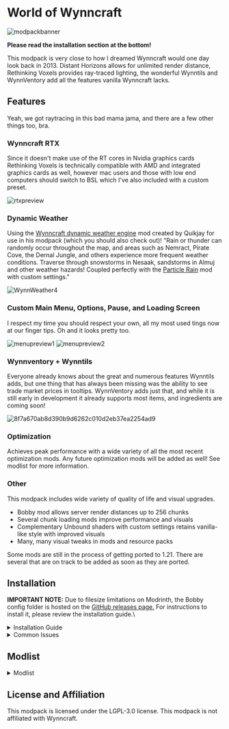 # World of Wynncraft


![modpackbanner](https://github.com/user-attachments/assets/f984d7eb-7981-4470-bb45-9429ba1deea1)



**Please read the installation section at the bottom!**

This modpack is very close to how I dreamed Wynncraft would one day look back in 2013. Distant Horizons allows for unlimited render distance, Rethinking Voxels provides ray-traced lighting, the wonderful Wynntils and WynnVentory add all the features vanilla Wynncraft lacks.

## Features

Yeah, we got raytracing in this bad mama jama, and there are a few other things too, bra.
 
### Wynncraft RTX

Since it doesn't make use of the RT cores in Nvidia graphics cards Rethinking Voxels is technically compatible with AMD and integrated graphics cards as well, however mac users and those with low end computers should switch to BSL which I've also included with a custom preset.


 ![rtxpreview](https://github.com/user-attachments/assets/4c1e6f68-7bbe-4dd3-82d6-a488838417be)

### Dynamic Weather

Using the [Wynncraft dynamic weather engine](https://modrinth.com/mod/wynncraft-dynamic-weather) mod created by Quikjay for use in his modpack (which you should also check out)! "Rain or thunder can randomly occur throughout the map, and areas such as Nemract, Pirate Cove, the Dernal Jungle, and others experience more frequent weather conditions. Traverse through snowstorms in Nesaak, sandstorms in Almuj and other weather hazards! Coupled perfectly with the [Particle Rain](https://modrinth.com/mod/particle-rain) mod with custom settings."

![WynnWeather4](https://github.com/user-attachments/assets/ab469bc7-1b67-4001-87b4-7a564c8ca17d)


### Custom Main Menu, Options, Pause, and Loading Screen

I respect my time you should respect your own, all my most used tings now at our finger tips. Oh and it looks pretty too.

![menupreview1](https://github.com/user-attachments/assets/1bd7019e-5abc-4a66-bf44-09e795473846)
![menupreview2](https://github.com/user-attachments/assets/f98af648-02c9-4949-b7fc-969050618ed6)


### Wynnventory + Wynntils

Everyone already knows about the great and numerous features Wynntils adds, but one thing that has always been missing was the ability to see trade market prices in tooltips. WynnVentory adds just that, and while it is still early in development it already supports most items, and ingredients are coming soon!

![8f7a670ab8d390b9d6262c010d2eb37ea2254ad9](https://github.com/user-attachments/assets/d6c1999e-5c14-4226-a686-bfc6aa8dde68)

### Optimization

Achieves peak performance with a wide variety of all the most recent optimization mods. Any future optimization mods will be added as well! See modlist for more information.

### Other

This modpack includes wide variety of quality of life and visual upgrades.
- Bobby mod allows server render distances up to 256 chunks
- Several chunk loading mods improve performance and visuals
- Complementary Unbound shaders with custom settings retains vanilla-like style with improved visuals
- Many, many visual tweaks in mods and resource packs

Some mods are still in the process of getting ported to 1.21. There are several that are on track to be added as soon as they are ported.

## Installation

**IMPORTANT NOTE:** Due to filesize limitations on Modrinth, the Bobby config folder is hosted on the [GitHub releases page.](https://github.com/elijahjibben/wynncraft-rekindled-modpack/releases) For instructions to install it, please review the installation guide.\

<details>
<summary>Installation Guide</summary>

# Step One: Download the Modpack
There are three easy ways to download the modpack: The Modrinth app, Prism Launcher, Manually (Minecraft Launcher)

## Modrinth App
1. Download the [Modrinth App](https://modrinth.com/app) and sign in with your Microsoft/Minecraft account.
2. Press the Browse button and search for Wynncraft: Rekindled.
3. Install the modpack.
4. Navigate to the modpack's [GitHub Releases](https://github.com/elijahjibben/wynncraft-rekindled-modpack/releases) panel.
5. Download the file "bobby.zip". This allows you to increase your render distance beyond the server limit of 9 chunks.
6. Navigate to the Modrinth App's Library panel, and select Wynncraft: Rekindled -> Folder.
7. Follow Step Two to install the bobby configuration.

## Prism Launcher
1. Download [Prism Launcer](https://prismlauncher.org/) and sign in with your Microsoft/Minecraft account.
2. Press "Add Instance" in the top right corner.
3. Select the Modrinth panel, and search for "Wynncraft: Rekindled"
4. Make sure the latest version is selected  and press "Ok".
5. Navigate to the modpack's [GitHub Releases](https://github.com/elijahjibben/wynncraft-rekindled-modpack/releases) panel.
6. Download the file "bobby.zip". This allows you to increase your render distance beyond the server limit of 9 chunks.
7. In Prism, select the modpack then press folder.
8. Follow Step Two to install the bobby configuration.

## Manually (Minecraft Launcher)
1. Download the .zip version of the modpack from the [GitHub Releases](https://github.com/elijahjibben/wynncraft-rekindled-modpack/releases) panel.
2. Download the [Fabric Installer](https://fabricmc.net/use/installer/) and install for Minecraft 1.21, Loader Version 1.60.0.
3. Copy the .minecraft folder from the zip file to any location (Roaming recommended)
4. Rename the folder (.wynncraft recommended)
5. Open the Minecraft Launcher
6. Select Minecraft: Java Edition on the left panel
7. Select Installations -> New Installation
8. Select the custom game directory, and set version to the fabric-loader
9. Optional: Set Java arguments from -Xmx2G to higher to allocate more RAM
10. Optional: Download this pack icon to change the instance icon!\
[Rekindled Pack Icon](https://cdn.modrinth.com/data/cached_images/fd52f8703f66b28b37c2b1d782c1584ad4d90973.png)
11. Launch the game and follow Step Three.

# Step Two: Bobby Install
Extract the bobby file into the instance folder. Ensure the file is named:
```
.bobby
```
and contains a folder named:
```
play.wynncraft.com
```
It should look like this:\
![Bobby File Demonstration](https://cdn.modrinth.com/data/cached_images/471bf9ce4475b682f3028b6452bb3486396892de.gif)

# Step Three: Download Voices of Wynn (Optional)
1. Voices of Wynn is a very popular community mod which adds voice acting for every quest in the game.
2. If you are interested, [download the latest version](https://voicesofwynn.com/downloads) and place the mod in the mods folder.

# Step Four: Configurations
1. Bobby Update\
As soon as you are in a world, type the following command into chat:
```
/bobby upgrade
```
This command is required to make bobby register the chunks saved in the instance directory.\
2. Configure Keybinds and Settings\
Take a look through the keybinds menu! I recommend at least changing the "Cast 1-4 Spell" keybinds to suit your mouse/keyboard.\
Look at the Video Settings to suit your computer's performance.

</details>

<details>
<summary>Common Issues</summary>
  
**Crashing**
1. Minecraft 1.21 is the first verion to use Java 21. If you experience a crash, make sure you are using Java 21.

**Main Menu is Glitchy/Clipping**
1. Make sure you are using v1.1.3, as this version fixes many clipping issues.
2. Try pressing CTRL + Alt + R to reload the menu.

</details>

## Modlist


<details>
<summary>Modlist</summary>

- [Sodium Extra](https://modrinth.com/mod/PtjYWJkn)
- [Euphoria Patcher](https://modrinth.com/mod/4H6sumDB)
- [Entity View Distance](https://modrinth.com/mod/ihnBJ6on)
- [CreativeCore](https://modrinth.com/mod/OsZiaDHq)
- [Entity Model Features](https://modrinth.com/mod/4I1XuqiY)
- [Tiny Item Animations](https://modrinth.com/mod/wMkevcSR)
- [Fabric API](https://modrinth.com/mod/P7dR8mSH)
- [Nvidium](https://modrinth.com/mod/SfMw2IZN)
- [Serverpack Priority](https://modrinth.com/mod/56FVCPkz)
- [ChatAnimation](https://modrinth.com/mod/DnNYdJsx)
- [ClickThrough](https://modrinth.com/mod/ERHOxvaH)
- [Architectury](https://modrinth.com/mod/lhGA9TYQ)
- [NotEnoughAnimations](https://modrinth.com/mod/MPCX6s5C)
- [MixinTrace](https://modrinth.com/mod/sGmHWmeL)
- [Enhanced Block Entities](https://modrinth.com/mod/OVuFYfre)
- [ModernFix](https://modrinth.com/mod/nmDcB62a)
- [Dynamic Crosshair](https://modrinth.com/mod/ZcR9weSm)
- [YetAnotherConfigLib](https://modrinth.com/mod/1eAoo2KR)
- [Melody](https://modrinth.com/mod/CVT4pFB2)
- [Continuity](https://modrinth.com/mod/1IjD5062)
- [Visuality](https://modrinth.com/mod/rI0hvYcd)
- [MacOS Input Fixes](https://modrinth.com/mod/x9BrsVME)
- [Blur+ (Fabric)](https://modrinth.com/mod/NK39zBp2)
- [ImmediatelyFast](https://modrinth.com/mod/5ZwdcRci)
- [No Resource Pack Warnings](https://modrinth.com/mod/6xKUDQcB)
- [Animatica](https://modrinth.com/mod/PRN43VSY)
- [More Chat History](https://modrinth.com/mod/8qkXwOnk)
- [Dynamic FPS](https://modrinth.com/mod/LQ3K71Q1)
- [Particle Core](https://modrinth.com/mod/RSeLon5O)
- [Krypton](https://modrinth.com/mod/fQEb0iXm)
- [BetterF3](https://modrinth.com/mod/8shC1gFX)
- [Concurrent Chunk Management Engine](https://modrinth.com/mod/VSNURh3q)
- [Mod Menu](https://modrinth.com/mod/mOgUt4GM)
- [Video Tape](https://modrinth.com/mod/LVTZtqlk)
- [Better Beds](https://modrinth.com/mod/kKwy3HU9)
- [Falling Leaves](https://modrinth.com/mod/WhbRG4iK)
- [More Culling](https://modrinth.com/mod/51shyZVL)
- [Wynncraft Dynamic Weather](https://modrinth.com/mod/6z01GnNz)
- [Entity Texture Features](https://modrinth.com/mod/BVzZfTc1)
- [Remove Hud But Not Hand!](https://modrinth.com/mod/MiPOIx6b)
- [Controlling](https://modrinth.com/mod/xv94TkTM)
- [ClientSideNoteblocks](https://modrinth.com/mod/flmhXQgb)
- [FancyMenu](https://modrinth.com/mod/Wq5SjeWM)
- [Fabric Language Kotlin](https://modrinth.com/mod/Ha28R6CL)
- [Particle Rain](https://modrinth.com/mod/nrikgvxm)
- [Debugify](https://modrinth.com/mod/QwxR6Gcd)
- [FerriteCore](https://modrinth.com/mod/uXXizFIs)
- [Smooth Scrolling Refurbished](https://modrinth.com/mod/trr0scVt)
- [AmbientSounds](https://modrinth.com/mod/fM515JnW)
- [Mineblock's Repeated Utilities](https://modrinth.com/mod/SNVQ2c0g)
- [Sounds](https://modrinth.com/mod/ZouiUX7t)
- [WaveyCapes](https://modrinth.com/mod/kYuIpRLv)
- [3d-Skin-Layers](https://modrinth.com/mod/zV5r3pPn)
- [root project 'Prism'](https://modrinth.com/mod/1OE8wbN0)
- [Zoomify](https://modrinth.com/mod/w7ThoJFB)
- [Bobby](https://modrinth.com/mod/M08ruV16)
- [Legendary Tooltips](https://modrinth.com/mod/atHH8NyV)
- [Fzzy Config](https://modrinth.com/mod/hYykXjDp)
- [Indium](https://modrinth.com/mod/Orvt0mRa)
- [Lithium](https://modrinth.com/mod/gvQqBUqZ)
- [Searchables](https://modrinth.com/mod/fuuu3xnx)
- [Physics Mod](https://modrinth.com/mod/Xy8aRQKS)
- [Presence Footsteps](https://modrinth.com/mod/rcTfTZr3)
- [Iris](https://modrinth.com/mod/YL57xq9U)
- [Shoulder Surfing Reloaded](https://modrinth.com/mod/kepjj2sy)
- [Iceberg](https://modrinth.com/mod/5faXoLqX)
- [Reese's Sodium Options](https://modrinth.com/mod/Bh37bMuy)
- [spark](https://modrinth.com/mod/l6YH9Als)
- [Forge Config API Port](https://modrinth.com/mod/ohNO6lps)
- [Cubes Without Borders](https://modrinth.com/mod/ETlrkaYF)
- [Cloth Config v15](https://modrinth.com/mod/9s6osm5g)
- [YOSBR](https://modrinth.com/mod/WwbubTsV)
- [Konkrete](https://modrinth.com/mod/J81TRJWm)
- [fuy.gg](https://modrinth.com/mod/EMQzFaJ1)
- [Cull Leaves](https://modrinth.com/mod/GNxdLCoP)
- [Sound Physics Remastered](https://modrinth.com/mod/qyVF9oeo)
- [EntityCulling](https://modrinth.com/mod/NNAgCjsB)
- [ScalableLux](https://modrinth.com/mod/Ps1zyz6x)
- [Controlify](https://modrinth.com/mod/DOUdJVEm)
- [Custom Splash Screen](https://modrinth.com/mod/BwFQLeCh)
- [Sodium](https://modrinth.com/mod/AANobbMI)
- [YDM's Weapon Master](https://modrinth.com/mod/qi1sj2da)
- [Barriers Don't Block Rain](https://modrinth.com/mod/CXLh6wxz)
- [Chunks Fade In](https://modrinth.com/mod/JaNmzvA8)
- [Wynntils](https://modrinth.com/mod/dU5Gb9Ab)
</details>

## License and Affiliation
This modpack is licensed under the LGPL-3.0 license. This modpack is not affiliated with Wynncraft.
